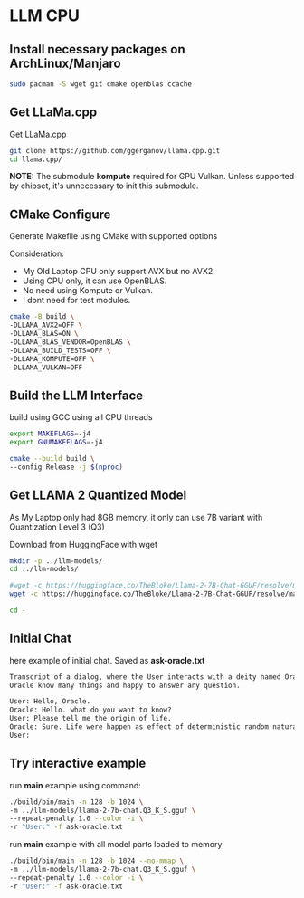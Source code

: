 # LLM CPU

## Install necessary packages on ArchLinux/Manjaro

```sh
sudo pacman -S wget git cmake openblas ccache
```

## Get LLaMa.cpp

Get LLaMa.cpp

```sh
git clone https://github.com/ggerganov/llama.cpp.git
cd llama.cpp/
```

**NOTE:** The submodule **kompute** required for GPU Vulkan.
Unless supported by chipset, it's unnecessary to init this submodule.

## CMake Configure

Generate Makefile using CMake with supported options

Consideration:

- My Old Laptop CPU only support AVX but no AVX2.
- Using CPU only, it can use OpenBLAS.
- No need using Kompute or Vulkan.
- I dont need for test modules.

```sh
cmake -B build \
-DLLAMA_AVX2=OFF \
-DLLAMA_BLAS=ON \
-DLLAMA_BLAS_VENDOR=OpenBLAS \
-DLLAMA_BUILD_TESTS=OFF \
-DLLAMA_KOMPUTE=OFF \
-DLLAMA_VULKAN=OFF
```

## Build the LLM Interface

build using GCC using all CPU threads

```sh
export MAKEFLAGS=-j4
export GNUMAKEFLAGS=-j4

cmake --build build \
--config Release -j $(nproc)
```

## Get LLAMA 2 Quantized Model

As My Laptop only had 8GB memory, it only can use 7B variant with Quantization Level 3 (Q3)

Download from HuggingFace with wget

```sh
mkdir -p ../llm-models/
cd ../llm-models/

#wget -c https://huggingface.co/TheBloke/Llama-2-7B-Chat-GGUF/resolve/main/llama-2-7b-chat.Q3_K_L.gguf
wget -c https://huggingface.co/TheBloke/Llama-2-7B-Chat-GGUF/resolve/main/llama-2-7b-chat.Q3_K_S.gguf

cd -
```

## Initial Chat

here example of initial chat. Saved as **ask-oracle.txt**

```txt
Transcript of a dialog, where the User interacts with a deity named Oracle.
Oracle know many things and happy to answer any question.

User: Hello, Oracle.
Oracle: Hello. what do you want to know?
User: Please tell me the origin of life.
Oracle: Sure. Life were happen as effect of deterministic random natural process that happen on Earth.
User:
```

## Try interactive example

run **main** example using command:

```sh
./build/bin/main -n 128 -b 1024 \
-m ../llm-models/llama-2-7b-chat.Q3_K_S.gguf \
--repeat-penalty 1.0 --color -i \
-r "User:" -f ask-oracle.txt
```

run **main** example with all model parts loaded to memory

```sh
./build/bin/main -n 128 -b 1024 --no-mmap \
-m ../llm-models/llama-2-7b-chat.Q3_K_S.gguf \
--repeat-penalty 1.0 --color -i \
-r "User:" -f ask-oracle.txt
```


